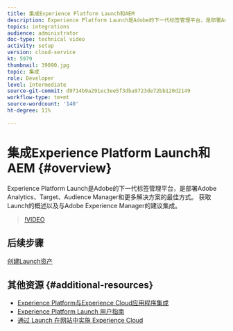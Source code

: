 ```yaml
---
title: 集成Experience Platform Launch和AEM
description: Experience Platform Launch是Adobe的下一代标签管理平台，是部署Adobe Analytics、Target、Audience Manager和更多解决方案的最佳方式。 获取Launch的概述以及与Adobe Experience Manager的建议集成。
topics: integrations
audience: administrator
doc-type: technical video
activity: setup
version: cloud-service
kt: 5979
thumbnail: 39090.jpg
topic: 集成
role: Developer
level: Intermediate
source-git-commit: d9714b9a291ec3ee5f3dba9723de72bb120d2149
workflow-type: tm+mt
source-wordcount: '140'
ht-degree: 11%

---
```



# 集成Experience Platform Launch和AEM {#overview}

Experience Platform Launch是Adobe的下一代标签管理平台，是部署Adobe Analytics、Target、Audience Manager和更多解决方案的最佳方式。 获取Launch的概述以及与Adobe Experience Manager的建议集成。

>[!VIDEO](https://video.tv.adobe.com/v/39090?quality=12&learn=on)

## 后续步骤

[创建Launch资产](create-launch-property.md)

## 其他资源 {#additional-resources}

* [Experience Platform与Experience Cloud应用程序集成](https://docs.adobe.com/content/help/en/platform-learn/tutorials/intro-to-platform/integrations-with-experience-cloud-applications.html)
* [Experience Platform Launch 用户指南](https://docs.adobe.com/content/help/en/launch/using/overview.html)
* [通过 Launch 在网站中实施 Experience Cloud](https://docs.adobe.com/content/help/en/core-services-learn/implementing-in-websites-with-launch/index.html)
